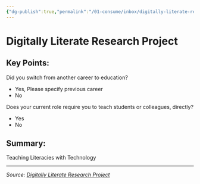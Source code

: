```yaml
---
{"dg-publish":true,"permalink":"/01-consume/inbox/digitally-literate-research-project-2/","title":"Digitally Literate Research Project"}
---
```



# Digitally Literate Research Project

## Key Points:
Did you switch from another career to education?

- Yes, Please specify previous career
- No

Does your current role require you to teach students or colleagues, directly?

- Yes
- No

## Summary:
Teaching Literacies with Technology

---

*Source: [Digitally Literate Research Project](https://cofc.qualtrics.com/jfe/form/SV_d08stZ0o2NwWLWd?Q_JFE=qdg)*
